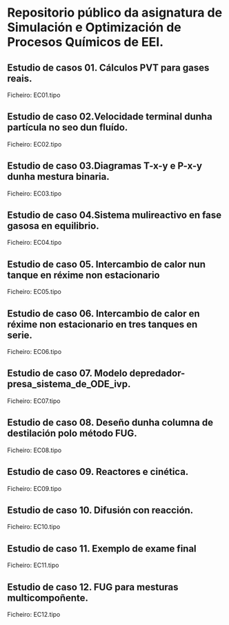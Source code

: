 # Repositorio público da asignatura de Simulación e Optimización de Procesos Químicos de EEI.

## Estudio de casos 01. Cálculos PVT para gases reais.
Ficheiro: EC01.tipo
## Estudio de caso 02.Velocidade terminal dunha partícula no seo dun fluído.
Ficheiro: EC02.tipo
## Estudio de caso 03.Diagramas T-x-y e P-x-y dunha mestura binaria.
Ficheiro: EC03.tipo
## Estudio de caso 04.Sistema mulireactivo en fase gasosa en equilibrio.
Ficheiro: EC04.tipo
## Estudio de caso 05. Intercambio de calor nun tanque en réxime non estacionario
Ficheiro: EC05.tipo
## Estudio de caso 06. Intercambio de calor en réxime non estacionario en tres tanques en serie.
Ficheiro: EC06.tipo
## Estudio de caso 07. Modelo depredador-presa_sistema_de_ODE_ivp.
Ficheiro: EC07.tipo
## Estudio de caso 08. Deseño dunha columna de destilación polo método FUG.
Ficheiro: EC08.tipo
## Estudio de caso 09. Reactores e cinética.
Ficheiro: EC09.tipo
## Estudio de caso 10. Difusión con reacción.
Ficheiro: EC10.tipo
## Estudio de caso 11. Exemplo de exame final
Ficheiro: EC11.tipo
## Estudio de caso 12. FUG para mesturas multicompoñente.
Ficheiro: EC12.tipo
